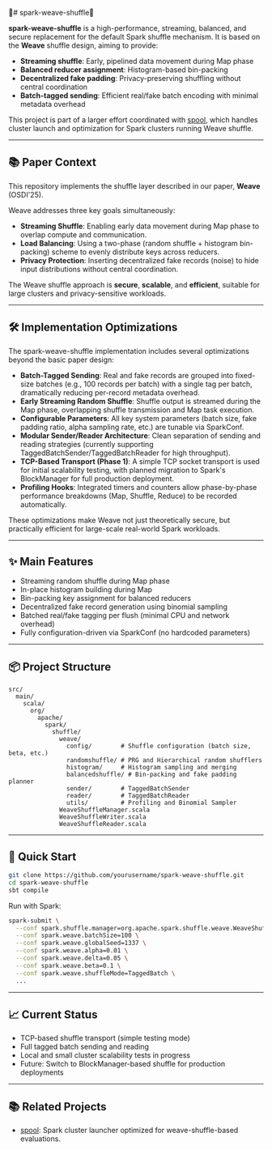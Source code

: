 🧵# spark-weave-shuffle🧵

**spark-weave-shuffle** is a high-performance, streaming, balanced, and secure replacement for the default Spark shuffle mechanism.
It is based on the **Weave** shuffle design, aiming to provide:

- **Streaming shuffle**: Early, pipelined data movement during Map phase
- **Balanced reducer assignment**: Histogram-based bin-packing
- **Decentralized fake padding**: Privacy-preserving shuffling without central coordination
- **Batch-tagged sending**: Efficient real/fake batch encoding with minimal metadata overhead

This project is part of a larger effort coordinated with [spool](https://github.com/yourusername/spool),
which handles cluster launch and optimization for Spark clusters running Weave shuffle.

---

## 📚 Paper Context

This repository implements the shuffle layer described in our paper,
**Weave** (OSDI'25).

Weave addresses three key goals simultaneously:

- **Streaming Shuffle**: Enabling early data movement during Map phase to overlap compute and communication.
- **Load Balancing**: Using a two-phase (random shuffle + histogram bin-packing) scheme to evenly distribute keys across reducers.
- **Privacy Protection**: Inserting decentralized fake records (noise) to hide input distributions without central coordination.

The Weave shuffle approach is **secure**, **scalable**, and **efficient**, suitable for large clusters and privacy-sensitive workloads.

---

## 🛠️ Implementation Optimizations

The spark-weave-shuffle implementation includes several optimizations beyond the basic paper design:

- **Batch-Tagged Sending**: Real and fake records are grouped into fixed-size batches (e.g., 100 records per batch) with a single tag per batch, dramatically reducing per-record metadata overhead.
- **Early Streaming Random Shuffle**: Shuffle output is streamed during the Map phase, overlapping shuffle transmission and Map task execution.
- **Configurable Parameters**: All key system parameters (batch size, fake padding ratio, alpha sampling rate, etc.) are tunable via SparkConf.
- **Modular Sender/Reader Architecture**: Clean separation of sending and reading strategies (currently supporting TaggedBatchSender/TaggedBatchReader for high throughput).
- **TCP-Based Transport (Phase 1)**: A simple TCP socket transport is used for initial scalability testing, with planned migration to Spark's BlockManager for full production deployment.
- **Profiling Hooks**: Integrated timers and counters allow phase-by-phase performance breakdowns (Map, Shuffle, Reduce) to be recorded automatically.

These optimizations make Weave not just theoretically secure, but practically efficient for large-scale real-world Spark workloads.

---

## ✨ Main Features

- Streaming random shuffle during Map phase
- In-place histogram building during Map
- Bin-packing key assignment for balanced reducers
- Decentralized fake record generation using binomial sampling
- Batched real/fake tagging per flush (minimal CPU and network overhead)
- Fully configuration-driven via SparkConf (no hardcoded parameters)

---

## 📦 Project Structure

```
src/
  main/
    scala/
      org/
        apache/
          spark/
            shuffle/
              weave/
                config/        # Shuffle configuration (batch size, beta, etc.)
                randomshuffle/ # PRG and Hierarchical random shufflers
                histogram/     # Histogram sampling and merging
                balancedshuffle/ # Bin-packing and fake padding planner
                sender/        # TaggedBatchSender
                reader/        # TaggedBatchReader
                utils/         # Profiling and Binomial Sampler
              WeaveShuffleManager.scala
              WeaveShuffleWriter.scala
              WeaveShuffleReader.scala
```

---

## 🚀 Quick Start

```bash
git clone https://github.com/yourusername/spark-weave-shuffle.git
cd spark-weave-shuffle
sbt compile
```

Run with Spark:

```bash
spark-submit \
  --conf spark.shuffle.manager=org.apache.spark.shuffle.weave.WeaveShuffleManager \
  --conf spark.weave.batchSize=100 \
  --conf spark.weave.globalSeed=1337 \
  --conf spark.weave.alpha=0.01 \
  --conf spark.weave.delta=0.05 \
  --conf spark.weave.beta=0.1 \
  --conf spark.weave.shuffleMode=TaggedBatch \
  ...
```

---

## 📈 Current Status

- TCP-based shuffle transport (simple testing mode)
- Full tagged batch sending and reading
- Local and small cluster scalability tests in progress
- Future: Switch to BlockManager-based shuffle for production deployments

---

## 📚 Related Projects

- [spool](https://github.com/yourusername/spool): Spark cluster launcher optimized for weave-shuffle-based evaluations.
